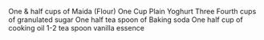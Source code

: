 One & half cups of Maida (Flour)
One Cup Plain Yoghurt
Three Fourth cups of granulated sugar
One half tea spoon of Baking soda
One half cup of cooking oil
1-2 tea spoon vanilla essence